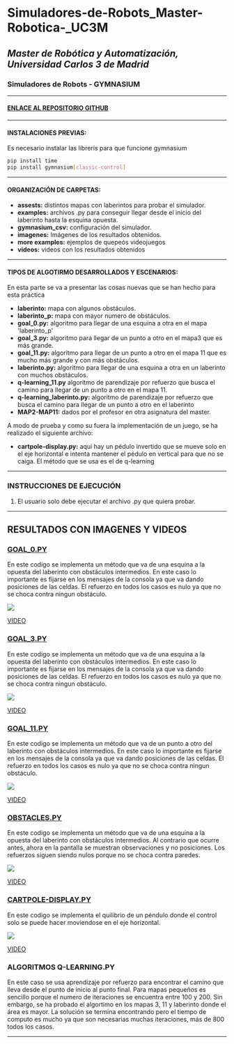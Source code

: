 # Simuladores-de-Robots_Master-Robotica-_UC3M
## _Master de Robótica y Automatización, Universidad Carlos 3 de Madrid_
### Simuladores de Robots - GYMNASIUM 
</p>

***
#### [ENLACE AL REPOSITORIO GITHUB ](https://github.com/Noelia-vera/Simuladores-de-Robots_Master-Robotica-_UC3M/tree/main/gymnasium)

</p>

***
#### INSTALACIONES PREVIAS:
Es necesario instalar las librerís para que funcione gymnasium

```bash
pip install time
pip install gymnasium[classic-control]
```

***
#### ORGANIZACIÓN DE CARPETAS:
* **assests:** distintos mapas con laberintos para probar el simulador.
* **examples:**  archivos .py para conseguir llegar desde el inicio del laberinto hasta la esquina opuesta.
* **gymnasium_csv:** configuración del simulador.
* **imagenes:** Imágenes de los resultados obtenidos.
* **more examples:** ejemplos de quepeós videojuegos
* **videos:** videos con los resultados obtenidos

***
#### TIPOS DE ALGOTIRMO DESARROLLADOS Y ESCENARIOS:
En esta parte se va a presentar las cosas nuevas que se han hecho para esta práctica
* **laberinto:** mapa con algunos obstáculos.
* **laberinto_p:** mapa con mayor numero de obstáculos.
* **goal_0.py:** algoritmo para llegar de una esquina a otra en el mapa 'laberinto_p'
* **goal_3.py:** algoritmo para llegar de un punto a otro en el mapa3 que es más grande.
* **goal_11.py:** algoritmo para llegar de un punto a otro en el mapa 11 que es mucho más grande y con más obstáculos.
* **laberinto.py:** algoritmo para llegar de una esquina a otra en un laberinto con muchos obstáculos.
* **q-learning_11.py** algoritmo de parendizaje por refuerzo que busca el camino para llegar de un punto a otro en el mapa 11.
* **q-learning_laberinto.py:** algoritmo de parendizaje por refuerzo que busca el camino para llegar de un punto a otro en el laberinto
* **MAP2-MAP11:** dados por el profesor en otra asignatura del master.

A modo de prueba y como su fuera la implementación de un juego, se ha realizado el siguiente archivo:
* **cartpole-display.py:** aqui hay un pédulo invertido que se mueve solo en el eje horizontal e intenta mantener el pédulo en vertical para que no se caiga. El método que se usa es el de q-learning

***
### INSTRUCCIONES DE EJECUCIÓN

1. El usuario solo debe ejecutar el archivo .py que quiera probar.

***
## RESULTADOS CON IMAGENES Y VIDEOS

### [GOAL_0.PY](https://github.com/Noelia-vera/Simuladores-de-Robots_Master-Robotica-_UC3M/blob/main/gymnasium/imagenes/1.png)
En este codigo se implementa un método que va de una esquina a la opuesta del laberinto con obstáculos intermedios. En este caso lo importante es fijarse en los mensajes de la consola ya que va dando posiciones de las celdas. El refuerzo en todos los casos es nulo ya que no se choca contra ningun obstáculo.
<p algin="center">
    <img src="https://github.com/Noelia-vera/Simuladores-de-Robots_Master-Robotica-_UC3M/blob/main/gymnasium/imagenes/1.png">
</p>

[VIDEO](https://github.com/Noelia-vera/Simuladores-de-Robots_Master-Robotica-_UC3M/blob/main/gymnasium/videos/gym1.mp4)

### [GOAL_3.PY](https://github.com/Noelia-vera/Simuladores-de-Robots_Master-Robotica-_UC3M/blob/main/gymnasium/imagenes/2.png)
En este codigo se implementa un método que va de una esquina a la opuesta del laberinto con obstáculos intermedios. En este caso lo importante es fijarse en los mensajes de la consola ya que va dando posiciones de las celdas. El refuerzo en todos los casos es nulo ya que no se choca contra ningun obstáculo.
<p algin="center">
    <img src="https://github.com/Noelia-vera/Simuladores-de-Robots_Master-Robotica-_UC3M/blob/main/gymnasium/imagenes/2.png">
</p>

[VIDEO](https://github.com/Noelia-vera/Simuladores-de-Robots_Master-Robotica-_UC3M/blob/main/gymnasium/videos/gym2.mp4)

### [GOAL_11.PY](https://github.com/Noelia-vera/Simuladores-de-Robots_Master-Robotica-_UC3M/blob/main/gymnasium/imagenes/3.png)
En este codigo se implementa un método que va de un punto a otro del laberinto con obstáculos intermedios. En este caso lo importante es fijarse en los mensajes de la consola ya que va dando posiciones de las celdas. El refuerzo en todos los casos es nulo ya que no se choca contra ningun obstáculo.
<p algin="center">
    <img src="https://github.com/Noelia-vera/Simuladores-de-Robots_Master-Robotica-_UC3M/blob/main/gymnasium/imagenes/3.png">
</p>

[VIDEO](https://github.com/Noelia-vera/Simuladores-de-Robots_Master-Robotica-_UC3M/blob/main/gymnasium/videos/gym3.mp4)

### [OBSTACLES.PY](https://github.com/Noelia-vera/Simuladores-de-Robots_Master-Robotica-_UC3M/blob/main/gymnasium/imagenes/4.png)
En este codigo se implementa un método que va de una esquina a la opuesta del laberinto con obstáculos intermedios. Al contrario que ocurre antes, ahora en la pantalla se muestran observaciones y no posiciones. Los refuerzos siguen siendo nulos porque no se choca contra paredes.
<p algin="center">
    <img src="https://github.com/Noelia-vera/Simuladores-de-Robots_Master-Robotica-_UC3M/blob/main/gymnasium/imagenes/4.png">
</p>

[VIDEO](https://github.com/Noelia-vera/Simuladores-de-Robots_Master-Robotica-_UC3M/blob/main/gymnasium/videos/gym4.mp4)

### [CARTPOLE-DISPLAY.PY](https://github.com/Noelia-vera/Simuladores-de-Robots_Master-Robotica-_UC3M/blob/main/gymnasium/imagenes/6.png)
En este codigo se implementa el quilibrio de un péndulo donde el control solo se puede hacer moviendose en el eje horizontal. 
<p algin="center">
    <img src="https://github.com/Noelia-vera/Simuladores-de-Robots_Master-Robotica-_UC3M/blob/main/gymnasium/imagenes/6.png">
</p>

[VIDEO](https://github.com/Noelia-vera/Simuladores-de-Robots_Master-Robotica-_UC3M/blob/main/gymnasium/videos/gym6.mp4)

### ALGORITMOS Q-LEARNING.PY
En este caso se usa aprendizaje por refuerzo para encontrar el camino que lleva desde el punto de inicio al punto final. Para mapas pequeños es sencillo porque el numero de iteraciones se encuentra entre 100 y 200. Sin embargo, se ha probado el algortimo en los mapas 3, 11 y laberinto donde el área es mayor. La solución se termina encontrando pero el tiempo de computo es mucho ya que son necesarias muchas iteraciones, más de 800  todos los casos. 
***
